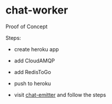 chat-worker
===========

Proof of Concept

Steps:

- create heroku app
- add CloudAMQP
- add RedisToGo
- push to heroku

- visit [chat-emitter](https://github.com/beneti/chat-emitter) and follow the steps
